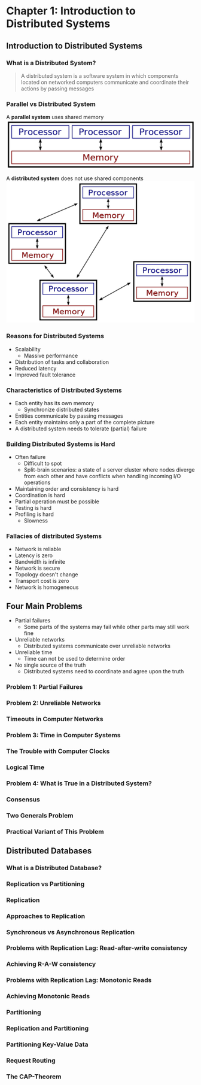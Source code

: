 # Chapter 1: Introduction to Distributed Systems

## Introduction to Distributed Systems
### What is a Distributed System?
>A distributed system is a software system in which components located on networked computers communicate and coordinate their actions by passing messages


### Parallel vs Distributed System
A **parallel system** uses shared memory
![](../images/1%20-%20parallel%20system.png)

A **distributed system** does not use shared components
![](../images/1%20-%20distributed%20system.png)


### Reasons for Distributed Systems
- Scalability
  - Massive performance
- Distribution of tasks and collaboration
- Reduced latency
- Improved fault tolerance


### Characteristics of Distributed Systems
- Each entity has its own memory
  - Synchronize distributed states
- Entities communicate by passing messages
- Each entity maintains only a part of the complete picture
- A distributed system needs to tolerate (partial) failure


### Building Distributed Systems is Hard
- Often failure
  - Difficult to spot
  - Split-brain scenarios: a state of a server cluster where nodes diverge from each other and have conflicts when handling incoming I/O operations
- Maintaining order and consistency is hard
- Coordination is hard
- Partial operation must be possible
- Testing is hard
- Profiling is hard
  - Slowness


### Fallacies of distributed Systems
- Network is reliable
- Latency is zero
- Bandwidth is infinite
- Network is secure
- Topology doesn't change
- Transport cost is zero
- Network is homogeneous



## Four Main Problems
- Partial failures
  - Some parts of the systems may fail while other parts may still work fine
- Unreliable networks
  - Distributed systems communicate over unreliable networks
- Unreliable time
  - Time can not be used to determine order
- No single source of the truth
  - Distributed systems need to coordinate and agree upon the truth


### Problem 1: Partial Failures


### Problem 2: Unreliable Networks


### Timeouts in Computer Networks


### Problem 3: Time in Computer Systems


### The Trouble with Computer Clocks


### Logical Time


### Problem 4: What is True in a Distributed System?


### Consensus


### Two Generals Problem


### Practical Variant of This Problem



## Distributed Databases
### What is a Distributed Database?


### Replication vs Partitioning


### Replication


### Approaches to Replication


### Synchronous vs Asynchronous Replication


### Problems with Replication Lag: Read-after-write consistency


### Achieving R-A-W consistency


### Problems with Replication Lag: Monotonic Reads


### Achieving Monotonic Reads


### Partitioning


### Replication and Partitioning


### Partitioning Key-Value Data


### Request Routing


### The CAP-Theorem


